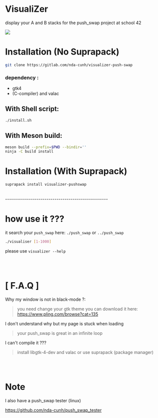 # VisualiZer

display your A and B stacks for the push_swap project at school 42

<img src="push_viz.gif"/>

# Installation  (No Suprapack)

```bash
git clone https://gitlab.com/nda-cunh/visualizer-push-swap
```
### dependency :
- gtk4
- (C-compiler) and valac


## With Shell script:
```bash
./install.sh
```

## With Meson build:
```bash
meson build --prefix=$PWD --bindir=''
ninja -C build install
```

# Installation  (With Suprapack)

```bash
suprapack install visualizer-pushswap
```

<br>
----------------------------------------------------

# how use it ???

it search your `push_swap` here:  `./push_swap`  or  `../push_swap`

```bash
./visualiser [1-1000]
```

please use `visualizer --help` 

<br>
<br>

# [ F.A.Q ]

Why my window is not in black-mode ?:
> you need change your gtk theme you can download it here: <br>
> https://www.pling.com/browse?cat=135

I don't understand why but my page is stuck when loading
> your push_swap is great in an infinite loop

I can't compile it ???
> install libgtk-4-dev and valac or use suprapack (package manager)



<br>
<br>


# Note
I also have a push_swap tester (linux)

https://github.com/nda-cunh/push_swap_tester
